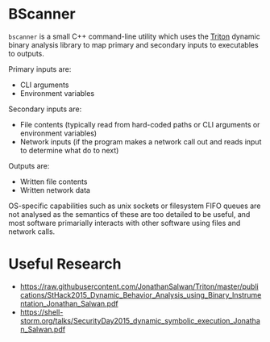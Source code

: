 
# BScanner

`bscanner` is a small C++ command-line utility which uses the [Triton](https://triton-library.github.io)
dynamic binary analysis library to map primary and secondary inputs to executables to outputs.

Primary inputs are:

 - CLI arguments
 - Environment variables

Secondary inputs are:

 - File contents (typically read from hard-coded paths or CLI arguments or environment variables)
 - Network inputs (if the program makes a network call out and reads input to determine what do to next)

Outputs are:

 - Written file contents
 - Written network data

OS-specific capabilities such as unix sockets or filesystem FIFO queues are not analysed as the semantics of these are too detailed to be useful, and most software primarially interacts with other software using files and network calls.


# Useful Research

 - https://raw.githubusercontent.com/JonathanSalwan/Triton/master/publications/StHack2015_Dynamic_Behavior_Analysis_using_Binary_Instrumentation_Jonathan_Salwan.pdf
 - https://shell-storm.org/talks/SecurityDay2015_dynamic_symbolic_execution_Jonathan_Salwan.pdf







